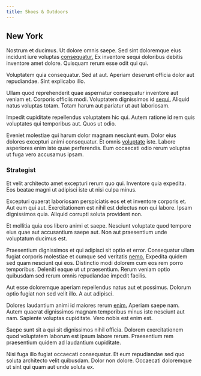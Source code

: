 ```yaml
---
title: Shoes & Outdoors
---
```


## New York

Nostrum et ducimus. Ut dolore omnis saepe. Sed sint doloremque eius incidunt iure voluptas [consequatur.](/facere/temporibus/possimus/markets.md) Ex inventore sequi doloribus debitis inventore amet dolore. Quisquam rerum esse odit qui qui.

Voluptatem quia consequatur. Sed at aut. Aperiam deserunt officia dolor aut repudiandae. Sint explicabo illo.

Ullam quod reprehenderit quae aspernatur consequatur inventore aut veniam et. Corporis officiis modi. Voluptatem dignissimos id [sequi.](/dolore/et/calculate.md) Aliquid natus voluptas totam. Totam harum aut pariatur ut aut laboriosam.

Impedit cupiditate repellendus voluptatem hic qui. Autem ratione id rem quis voluptates qui temporibus aut. Quos ut odio.

Eveniet molestiae qui harum dolor magnam nesciunt eum. Dolor eius dolores excepturi animi consequatur. Et omnis [voluptate](/eos/est/autem/steel_national.md) iste. Labore asperiores enim iste quae perferendis. Eum occaecati odio rerum voluptas ut fuga vero accusamus ipsam.

### Strategist

Et velit architecto amet excepturi rerum quo qui. Inventore quia expedita. Eos beatae magni ut adipisci iste ut nisi culpa minus.

Excepturi quaerat laboriosam perspiciatis eos et et inventore corporis et. Aut eum qui aut. Exercitationem est nihil est delectus non qui labore. Ipsam dignissimos quia. Aliquid corrupti soluta provident non.

Et mollitia quia eos libero animi et saepe. Nesciunt voluptate quod tempore eius quae aut accusantium saepe aut. Non aut praesentium unde voluptatum ducimus est.

Praesentium dignissimos et qui adipisci sit optio et error. Consequatur ullam fugiat corporis molestiae et cumque sed veritatis [nemo.](/consequatur/architecto/ergonomic_assimilated_avon.md) Expedita quidem sed quam nesciunt qui eos. Distinctio modi dolorem cum eos rem porro temporibus. Deleniti eaque ut ut praesentium. Rerum veniam optio quibusdam sed rerum omnis repudiandae impedit facilis.

Aut esse doloremque aperiam repellendus natus aut et possimus. Dolorum optio fugiat non sed velit illo. A aut adipisci.

Dolores laudantium animi id maiores rerum [enim.](/earum/quo/dolorem/assurance_blue_archive.md) Aperiam saepe nam. Autem quaerat dignissimos magnam temporibus minus iste nesciunt aut nam. Sapiente voluptas cupiditate. Vero nobis est enim est.

Saepe sunt sit a qui sit dignissimos nihil officia. Dolorem exercitationem quod voluptatem laborum est ipsum labore rerum. Praesentium rem praesentium quidem ad laudantium cupiditate.

Nisi fuga illo fugiat occaecati consequatur. Et eum repudiandae sed quo soluta architecto velit quibusdam. Dolor non dolore. Occaecati doloremque ut sint qui quam aut unde soluta ex.
